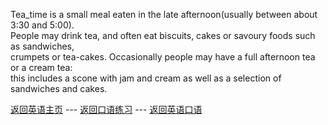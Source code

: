 Tea_time is a small meal eaten in the late afternoon(usually between about 3:30 and 5:00).    
People may drink tea, and often eat biscuits, cakes or savoury foods such as sandwiches,     
crumpets or tea-cakes. Occasionally people may have a full afternoon tea or a cream  tea:    
this includes a scone with jam and cream as well as a selection of sandwiches and cakes.    

[返回英语主页](../../ENGLISH.md) --- [返回口语练习](ORAL_ENGLISH_PRACTICE.md) --- [返回英语口语](../Oral_English_Practice.md)    